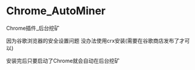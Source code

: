 # Chrome_AutoMiner
Chrome插件_后台挖矿

因为谷歌浏览器的安全设置问题  没办法使用crx安装(需要在谷歌商店发布了才可以)

安装完后只要启动了Chrome就会自动在后台挖矿
